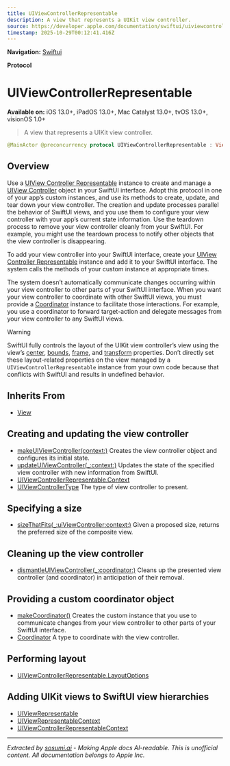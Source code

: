 ```yaml
---
title: UIViewControllerRepresentable
description: A view that represents a UIKit view controller.
source: https://developer.apple.com/documentation/swiftui/uiviewcontrollerrepresentable
timestamp: 2025-10-29T00:12:41.416Z
---
```


**Navigation:** [Swiftui](/documentation/swiftui)

**Protocol**

# UIViewControllerRepresentable

**Available on:** iOS 13.0+, iPadOS 13.0+, Mac Catalyst 13.0+, tvOS 13.0+, visionOS 1.0+

> A view that represents a UIKit view controller.

```swift
@MainActor @preconcurrency protocol UIViewControllerRepresentable : View where Self.Body == Never
```

## Overview

Use a [UIView Controller Representable](/documentation/swiftui/uiviewcontrollerrepresentable) instance to create and manage a [UIView Controller](/documentation/UIKit/UIViewController) object in your SwiftUI interface. Adopt this protocol in one of your app’s custom instances, and use its methods to create, update, and tear down your view controller. The creation and update processes parallel the behavior of SwiftUI views, and you use them to configure your view controller with your app’s current state information. Use the teardown process to remove your view controller cleanly from your SwiftUI. For example, you might use the teardown process to notify other objects that the view controller is disappearing.

To add your view controller into your SwiftUI interface, create your [UIView Controller Representable](/documentation/swiftui/uiviewcontrollerrepresentable) instance and add it to your SwiftUI interface. The system calls the methods of your custom instance at appropriate times.

The system doesn’t automatically communicate changes occurring within your view controller to other parts of your SwiftUI interface. When you want your view controller to coordinate with other SwiftUI views, you must provide a [Coordinator](/documentation/swiftui/nsviewcontrollerrepresentable/coordinator) instance to facilitate those interactions. For example, you use a coordinator to forward target-action and delegate messages from your view controller to any SwiftUI views.

> [!WARNING]
> SwiftUI fully controls the layout of the UIKit view controller’s view using the view’s [center](/documentation/UIKit/UIView/center), [bounds](/documentation/UIKit/UIView/bounds), [frame](/documentation/UIKit/UIView/frame), and [transform](/documentation/UIKit/UIView/transform) properties. Don’t directly set these layout-related properties on the view managed by a `UIViewControllerRepresentable` instance from your own code because that conflicts with SwiftUI and results in undefined behavior.

## Inherits From

- [View](/documentation/swiftui/view)

## Creating and updating the view controller

- [makeUIViewController(context:)](/documentation/swiftui/uiviewcontrollerrepresentable/makeuiviewcontroller(context:)) Creates the view controller object and configures its initial state.
- [updateUIViewController(_:context:)](/documentation/swiftui/uiviewcontrollerrepresentable/updateuiviewcontroller(_:context:)) Updates the state of the specified view controller with new information from SwiftUI.
- [UIViewControllerRepresentable.Context](/documentation/swiftui/uiviewcontrollerrepresentable/context)
- [UIViewControllerType](/documentation/swiftui/uiviewcontrollerrepresentable/uiviewcontrollertype) The type of view controller to present.

## Specifying a size

- [sizeThatFits(_:uiViewController:context:)](/documentation/swiftui/uiviewcontrollerrepresentable/sizethatfits(_:uiviewcontroller:context:)) Given a proposed size, returns the preferred size of the composite view.

## Cleaning up the view controller

- [dismantleUIViewController(_:coordinator:)](/documentation/swiftui/uiviewcontrollerrepresentable/dismantleuiviewcontroller(_:coordinator:)) Cleans up the presented view controller (and coordinator) in anticipation of their removal.

## Providing a custom coordinator object

- [makeCoordinator()](/documentation/swiftui/uiviewcontrollerrepresentable/makecoordinator()) Creates the custom instance that you use to communicate changes from your view controller to other parts of your SwiftUI interface.
- [Coordinator](/documentation/swiftui/uiviewcontrollerrepresentable/coordinator) A type to coordinate with the view controller.

## Performing layout

- [UIViewControllerRepresentable.LayoutOptions](/documentation/swiftui/uiviewcontrollerrepresentable/layoutoptions)

## Adding UIKit views to SwiftUI view hierarchies

- [UIViewRepresentable](/documentation/swiftui/uiviewrepresentable)
- [UIViewRepresentableContext](/documentation/swiftui/uiviewrepresentablecontext)
- [UIViewControllerRepresentableContext](/documentation/swiftui/uiviewcontrollerrepresentablecontext)

---

*Extracted by [sosumi.ai](https://sosumi.ai) - Making Apple docs AI-readable.*
*This is unofficial content. All documentation belongs to Apple Inc.*
